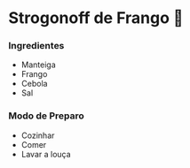 # Strogonoff de Frango :chicken: 

### **Ingredientes**

- Manteiga
- Frango
- Cebola
- Sal

### **Modo de Preparo**

- Cozinhar
- Comer
- Lavar a louça



